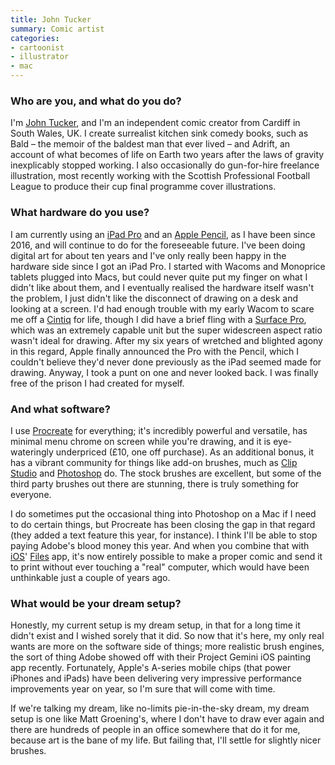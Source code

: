 ```yaml
---
title: John Tucker
summary: Comic artist 
categories:
- cartoonist
- illustrator
- mac
---
```


### Who are you, and what do you do?

I'm [John Tucker](http://johntucker.co.uk/ "John's website."), and I'm an independent comic creator from Cardiff in South Wales, UK. I create surrealist kitchen sink comedy books, such as Bald – the memoir of the baldest man that ever lived – and Adrift, an account of what becomes of life on Earth two years after the laws of gravity inexplicably stopped working. I also occasionally do gun-for-hire freelance illustration, most recently working with the Scottish Professional Football League to produce their cup final programme cover illustrations. 

### What hardware do you use?

I am currently using an [iPad Pro][ipad-pro] and an [Apple Pencil][pencil], as I have been since 2016, and will continue to do for the foreseeable future. I've been doing digital art for about ten years and I've only really been happy in the hardware side since I got an iPad Pro. I started with Wacoms and Monoprice tablets plugged into Macs, but could never quite put my finger on what I didn't like about them, and I eventually realised the hardware itself wasn't the problem, I just didn't like the disconnect of drawing on a desk and looking at a screen. I'd had enough trouble with my early Wacom to scare me off a [Cintiq][] for life, though I did have a brief fling with a [Surface Pro][surface-pro], which was an extremely capable unit but the super widescreen aspect ratio wasn't ideal for drawing. After my six years of wretched and blighted agony in this regard, Apple finally announced the Pro with the Pencil, which I couldn't believe they'd never done previously as the iPad seemed made for drawing. Anyway, I took a punt on one and never looked back. I was finally free of the prison I had created for myself.

### And what software?

I use [Procreate][procreate-ios] for everything; it's incredibly powerful and versatile, has minimal menu chrome on screen while you're drawing, and it is eye-wateringly underpriced (£10, one off purchase). As an additional bonus, it has a vibrant community for things like add-on brushes, much as [Clip Studio][clip-studio-paint] and [Photoshop][] do. The stock brushes are excellent, but some of the third party brushes out there are stunning, there is truly something for everyone.

I do sometimes put the occasional thing into Photoshop on a Mac if I need to do certain things, but Procreate has been closing the gap in that regard (they added a text feature this year, for instance). I think I'll be able to stop paying Adobe's blood money this year. And when you combine that with [iOS][]' [Files][files-ios] app, it's now entirely possible to make a proper comic and send it to print without ever touching a "real" computer, which would have been unthinkable just a couple of years ago.

### What would be your dream setup?

Honestly, my current setup is my dream setup, in that for a long time it didn't exist and I wished sorely that it did. So now that it's here, my only real wants are more on the software side of things; more realistic brush engines, the sort of thing Adobe showed off with their Project Gemini iOS painting app recently. Fortunately, Apple's A-series mobile chips (that power iPhones and iPads) have been delivering very impressive performance improvements year on year, so I'm sure that will come with time. 

If we're talking my dream, like no-limits pie-in-the-sky dream, my dream setup is one like Matt Groening's, where I don't have to draw ever again and there are hundreds of people in an office somewhere that do it for me, because art is the bane of my life. But failing that, I'll settle for slightly nicer brushes.

[cintiq]: https://www.wacom.com/en/us/cintiq "A computer screen you can draw on."
[clip-studio-paint]: http://www.clipstudio.net/en "A drawing program aimed at manga artists."
[files-ios]: https://en.wikipedia.org/wiki/Files_(Apple) "Apple's file organising app."
[ios]: https://www.apple.com/ios/ios-10/ "A mobile operating system."
[ipad-pro]: https://en.wikipedia.org/wiki/IPad_Pro "An iOS tablet."
[pencil]: https://www.fiftythree.com/pencil "An iPad stylus."
[photoshop]: https://www.adobe.com/products/photoshop.html "A bitmap image editor."
[procreate-ios]: https://itunes.apple.com/us/app/procreate/id425073498 "A powerful illustration app."
[surface-pro]: http://www.microsoft.com/surface/en-us/support/browse/surface-windows-8-pro "A tablet/laptop hybrid."
